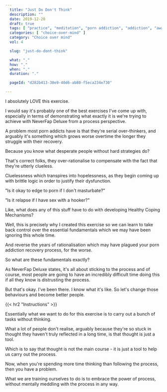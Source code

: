 ```yaml
---
  title: "Just Do Don't Think"
  description: ""
  date: 2019-12-28
  draft: true
  tags: [ "practice", "meditation", "porn addiction", "addiction", "awareness", "awareness exercises", "perspective", "nofap", "neverfap", "neverfap deluxe" ]
  categories: [ "choice-over-mind" ]
  category: "Choice over mind"
  vol: 4

  slug: "just-do-dont-think"

  what: "."
  how: "."
  when: "."
  duration: "."

  pageId: "d282b413-30e9-40d6-ab80-f5eca234e730"

---
```


<!-- {{< hr2 "Context" >}} -->

I absolutely LOVE this exercise.

I would say it's probably one of the best exercises I've come up with, especially in terms of demonstrating what exactly it is we're trying to achieve with NeverFap Deluxe from a process perspective.

A problem most porn addicts have is that they're serial over-thinkers, and arguably it's something which grows worse overtime the longer they struggle with their recovery.

Because you know what desperate people without hard strategies do?

That's correct folks, they over-rationalise to compensate with the fact that they're utterly clueless.

Cluelessness which transpires into hopelessness, as they begin coming up with brittle logic in order to justify their dysfunction. 


"Is it okay to edge to porn if I don't masturbate?"

"Is it relapse if I have sex with a hooker?"


Like, what does any of this stuff have to do with developing Healthy Coping Mechanisms?

Well, this is precisely why I created this exercise so we can learn to take back control over the essential fundamentals which we may have been ignoring this whole time.

And reverse the years of rationalisation which may have plagued your porn addiction recovery process, for the worse. 

So what are these fundamentals exactly?

As NeverFap Deluxe states, it's all about sticking to the process and of course, most people are going to have an incredibly difficult time doing this if all they know is distrusting the process.

But that's okay. I've been there. I know what it's like. So let's change those behaviours and become better people. 

{{< hr2 "Instructions" >}}

Essentially what we want to do for this exercise is to carry out a bunch of tasks without thinking.

What a lot of people don't realise, arguably because they're so stuck in thought they haven't truly reflected in a long time, is that thought is just a tool.

Which is to say that thought is not the main course - it is just a tool to help us carry out the process.

Now, when you're spending more time thinking than following the process, then you have a problem.

What we are training ourselves to do is to embrace the power of process, without mentally meddling with the process in any way.

<!--
{{< hr2 "Additional Resources" >}}  -->

<!-- maybe link to other  -->

